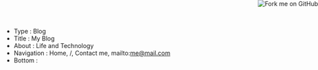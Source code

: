 - Type       : Blog
- Title      : My Blog
- About      : Life and Technology
- Navigation : Home, /, Contact me, mailto:me@mail.com
- Bottom     : <a href="https://github.com/sinizinairina/eviltext-blog-example"><img style="position: absolute; top: 0; right: 0; border: 0; z-index: 99999;" src="https://camo.githubusercontent.com/52760788cde945287fbb584134c4cbc2bc36f904/68747470733a2f2f73332e616d617a6f6e6177732e636f6d2f6769746875622f726962626f6e732f666f726b6d655f72696768745f77686974655f6666666666662e706e67" alt="Fork me on GitHub" data-canonical-src="https://s3.amazonaws.com/github/ribbons/forkme_right_white_ffffff.png"></a>
